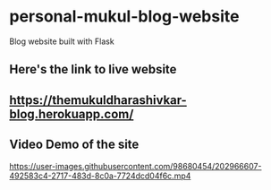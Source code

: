 # personal-mukul-blog-website
Blog website built with Flask
## Here's the link to live website
## https://themukuldharashivkar-blog.herokuapp.com/
## Video Demo of the site
https://user-images.githubusercontent.com/98680454/202966607-492583c4-2717-483d-8c0a-7724dcd04f6c.mp4



